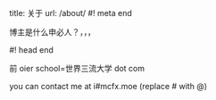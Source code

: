title: 关于
url: /about/
#! meta end

博主是什么申必人？，，，

#! head end

前 oier
school=世界三流大学 dot com

you can contact me at i#mcfx.moe (replace # with @)
